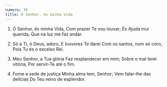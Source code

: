 ```yaml
---
numero: 38
title: Ó Senhor, és minha Vida
---
```

1. Ó Senhor, és minha Vida,
Com prazer Te vou louvar;
És Ajuda mui querida,
Que na luz me faz andar.

2. Só a Ti, ó Deus, adoro,
E louvores Te darei
Com os santos, num só coro,
Pois Tu és o excelso Rei.

3. Meu Senhor, a Tua glória
Faz resplandecer em mim;
Sobre o mal terei vitória,
Por servir-Te até o fim.

4. Fome e sede de justiça
Minha alma tem, Senhor;
Vem falar-lhe das delícias
Do Teu reino de esplendor.
